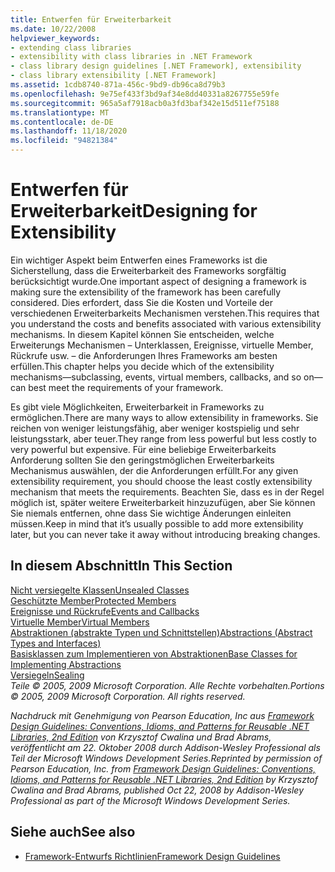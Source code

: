 ```yaml
---
title: Entwerfen für Erweiterbarkeit
ms.date: 10/22/2008
helpviewer_keywords:
- extending class libraries
- extensibility with class libraries in .NET Framework
- class library design guidelines [.NET Framework], extensibility
- class library extensibility [.NET Framework]
ms.assetid: 1cdb8740-871a-456c-9bd9-db96ca8d79b3
ms.openlocfilehash: 9e75ef433f3bd9af34e8dd40331a8267755e59fe
ms.sourcegitcommit: 965a5af7918acb0a3fd3baf342e15d511ef75188
ms.translationtype: MT
ms.contentlocale: de-DE
ms.lasthandoff: 11/18/2020
ms.locfileid: "94821384"
---
```

# <a name="designing-for-extensibility"></a><span data-ttu-id="3ab86-102">Entwerfen für Erweiterbarkeit</span><span class="sxs-lookup"><span data-stu-id="3ab86-102">Designing for Extensibility</span></span>
<span data-ttu-id="3ab86-103">Ein wichtiger Aspekt beim Entwerfen eines Frameworks ist die Sicherstellung, dass die Erweiterbarkeit des Frameworks sorgfältig berücksichtigt wurde.</span><span class="sxs-lookup"><span data-stu-id="3ab86-103">One important aspect of designing a framework is making sure the extensibility of the framework has been carefully considered.</span></span> <span data-ttu-id="3ab86-104">Dies erfordert, dass Sie die Kosten und Vorteile der verschiedenen Erweiterbarkeits Mechanismen verstehen.</span><span class="sxs-lookup"><span data-stu-id="3ab86-104">This requires that you understand the costs and benefits associated with various extensibility mechanisms.</span></span> <span data-ttu-id="3ab86-105">In diesem Kapitel können Sie entscheiden, welche Erweiterungs Mechanismen – Unterklassen, Ereignisse, virtuelle Member, Rückrufe usw. – die Anforderungen Ihres Frameworks am besten erfüllen.</span><span class="sxs-lookup"><span data-stu-id="3ab86-105">This chapter helps you decide which of the extensibility mechanisms—subclassing, events, virtual members, callbacks, and so on—can best meet the requirements of your framework.</span></span>  
  
 <span data-ttu-id="3ab86-106">Es gibt viele Möglichkeiten, Erweiterbarkeit in Frameworks zu ermöglichen.</span><span class="sxs-lookup"><span data-stu-id="3ab86-106">There are many ways to allow extensibility in frameworks.</span></span> <span data-ttu-id="3ab86-107">Sie reichen von weniger leistungsfähig, aber weniger kostspielig und sehr leistungsstark, aber teuer.</span><span class="sxs-lookup"><span data-stu-id="3ab86-107">They range from less powerful but less costly to very powerful but expensive.</span></span> <span data-ttu-id="3ab86-108">Für eine beliebige Erweiterbarkeits Anforderung sollten Sie den geringstmöglichen Erweiterbarkeits Mechanismus auswählen, der die Anforderungen erfüllt.</span><span class="sxs-lookup"><span data-stu-id="3ab86-108">For any given extensibility requirement, you should choose the least costly extensibility mechanism that meets the requirements.</span></span> <span data-ttu-id="3ab86-109">Beachten Sie, dass es in der Regel möglich ist, später weitere Erweiterbarkeit hinzuzufügen, aber Sie können Sie niemals entfernen, ohne dass Sie wichtige Änderungen einleiten müssen.</span><span class="sxs-lookup"><span data-stu-id="3ab86-109">Keep in mind that it’s usually possible to add more extensibility later, but you can never take it away without introducing breaking changes.</span></span>  
  
## <a name="in-this-section"></a><span data-ttu-id="3ab86-110">In diesem Abschnitt</span><span class="sxs-lookup"><span data-stu-id="3ab86-110">In This Section</span></span>  
 [<span data-ttu-id="3ab86-111">Nicht versiegelte Klassen</span><span class="sxs-lookup"><span data-stu-id="3ab86-111">Unsealed Classes</span></span>](unsealed-classes.md)  
 [<span data-ttu-id="3ab86-112">Geschützte Member</span><span class="sxs-lookup"><span data-stu-id="3ab86-112">Protected Members</span></span>](protected-members.md)  
 [<span data-ttu-id="3ab86-113">Ereignisse und Rückrufe</span><span class="sxs-lookup"><span data-stu-id="3ab86-113">Events and Callbacks</span></span>](events-and-callbacks.md)  
 [<span data-ttu-id="3ab86-114">Virtuelle Member</span><span class="sxs-lookup"><span data-stu-id="3ab86-114">Virtual Members</span></span>](virtual-members.md)  
 [<span data-ttu-id="3ab86-115">Abstraktionen (abstrakte Typen und Schnittstellen)</span><span class="sxs-lookup"><span data-stu-id="3ab86-115">Abstractions (Abstract Types and Interfaces)</span></span>](abstractions-abstract-types-and-interfaces.md)  
 [<span data-ttu-id="3ab86-116">Basisklassen zum Implementieren von Abstraktionen</span><span class="sxs-lookup"><span data-stu-id="3ab86-116">Base Classes for Implementing Abstractions</span></span>](base-classes-for-implementing-abstractions.md)  
 [<span data-ttu-id="3ab86-117">Versiegeln</span><span class="sxs-lookup"><span data-stu-id="3ab86-117">Sealing</span></span>](sealing.md)  
 <span data-ttu-id="3ab86-118">*Teile © 2005, 2009 Microsoft Corporation. Alle Rechte vorbehalten.*</span><span class="sxs-lookup"><span data-stu-id="3ab86-118">*Portions © 2005, 2009 Microsoft Corporation. All rights reserved.*</span></span>  
  
 <span data-ttu-id="3ab86-119">*Nachdruck mit Genehmigung von Pearson Education, Inc aus [Framework Design Guidelines: Conventions, Idioms, and Patterns for Reusable .NET Libraries, 2nd Edition](https://www.informit.com/store/framework-design-guidelines-conventions-idioms-and-9780321545619) von Krzysztof Cwalina und Brad Abrams, veröffentlicht am 22. Oktober 2008 durch Addison-Wesley Professional als Teil der Microsoft Windows Development Series.*</span><span class="sxs-lookup"><span data-stu-id="3ab86-119">*Reprinted by permission of Pearson Education, Inc. from [Framework Design Guidelines: Conventions, Idioms, and Patterns for Reusable .NET Libraries, 2nd Edition](https://www.informit.com/store/framework-design-guidelines-conventions-idioms-and-9780321545619) by Krzysztof Cwalina and Brad Abrams, published Oct 22, 2008 by Addison-Wesley Professional as part of the Microsoft Windows Development Series.*</span></span>  
  
## <a name="see-also"></a><span data-ttu-id="3ab86-120">Siehe auch</span><span class="sxs-lookup"><span data-stu-id="3ab86-120">See also</span></span>

- [<span data-ttu-id="3ab86-121">Framework-Entwurfs Richtlinien</span><span class="sxs-lookup"><span data-stu-id="3ab86-121">Framework Design Guidelines</span></span>](index.md)
